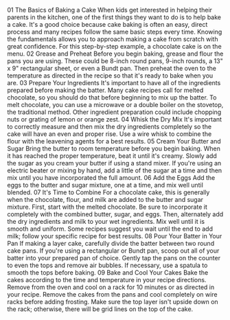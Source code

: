 01 The Basics of Baking a Cake
When kids get interested in helping their parents in the kitchen, one of the first things they want to do is to help bake a cake. It's a good choice because cake baking is often an easy, direct process and many recipes follow the same basic steps every time. Knowing the fundamentals allows you to approach making a cake from scratch with great confidence. For this step-by-step example, a chocolate cake is on the menu.
02 Grease and Preheat 
Before you begin baking, grease and flour the pans you are using. These could be 8-inch round pans, 9-inch rounds, a 13" x 9" rectangular sheet, or even a Bundt pan. Then preheat the oven to the temperature as directed in the recipe so that it's ready to bake when you are.
03 Prepare Your Ingredients
It's important to have all of the ingredients prepared before making the batter. Many cake recipes call for melted chocolate, so you should do that before beginning to mix up the batter. To melt chocolate, you can use a microwave or a double boiler on the stovetop, the traditional method. Other ingredient preparation could include chopping nuts or grating of lemon or orange zest.
04 Whisk the Dry Mix
It's important to correctly measure and then mix the dry ingredients completely so the cake will have an even and proper rise. Use a wire whisk to combine the flour with the leavening agents for a best results.
05 Cream Your Butter and Sugar
Bring the butter to room temperature before you begin baking. When it has reached the proper temperature, beat it until it's creamy. Slowly add the sugar as you cream your butter if using a stand mixer. If you're using an electric beater or mixing by hand, add a little of the sugar at a time and then mix until you have incorporated the full amount.
06 Add the Eggs
Add the eggs to the butter and sugar mixture, one at a time, and mix well until blended.
07 It's Time to Combine
For a chocolate cake, this is generally when the chocolate, flour, and milk are added to the butter and sugar mixture. First, start with the melted chocolate. Be sure to incorporate it completely with the combined butter, sugar, and eggs.
Then, alternately add the dry ingredients and milk to your wet ingredients. Mix well until it is smooth and uniform. Some recipes suggest you wait until the end to add milk; follow your specific recipe for best results.
08 Pour Your Batter in Your Pan
If making a layer cake, carefully divide the batter between two round cake pans. If you're using a rectangular or Bundt pan, scoop out all of your batter into your prepared pan of choice. Gently tap the pans on the counter to even the tops and remove air bubbles. If necessary, use a spatula to smooth the tops before baking.
09 Bake and Cool Your Cakes
Bake the cakes according to the time and temperature in your recipe directions. Remove from the oven and cool on a rack for 10 minutes or as directed in your recipe. Remove the cakes from the pans and cool completely on wire racks before adding frosting. Make sure the top layer isn't upside down on the rack; otherwise, there will be grid lines on the top of the cake.